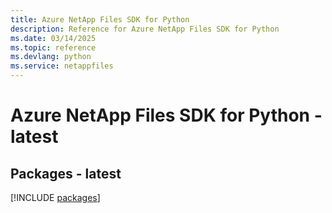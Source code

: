 ```yaml
---
title: Azure NetApp Files SDK for Python
description: Reference for Azure NetApp Files SDK for Python
ms.date: 03/14/2025
ms.topic: reference
ms.devlang: python
ms.service: netappfiles
---
```

# Azure NetApp Files SDK for Python - latest
## Packages - latest
[!INCLUDE [packages](netapp-files-index.md)]